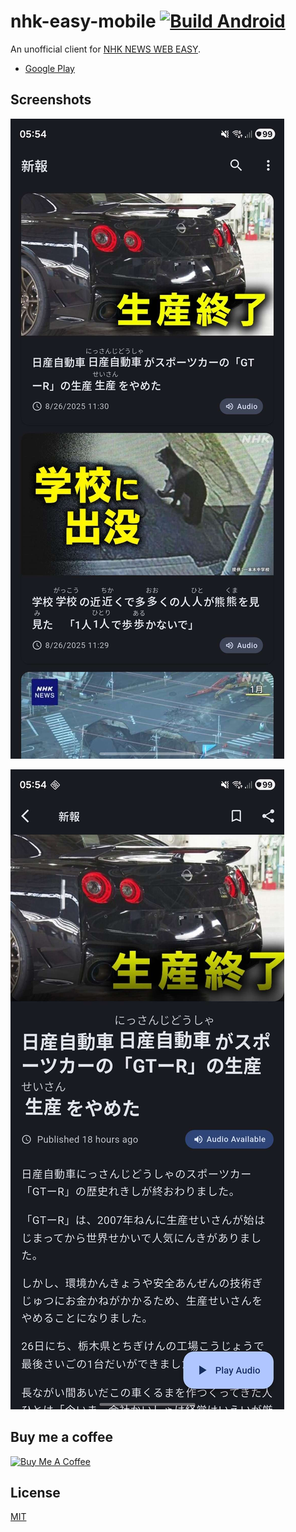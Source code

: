 # nhk-easy-mobile [![Build Android](https://github.com/nhk-news-web-easy/nhk-easy-mobile/actions/workflows/build-android.yml/badge.svg?branch=master)](https://github.com/nhk-news-web-easy/nhk-easy-mobile/actions/workflows/build-android.yml)
An unofficial client for [NHK NEWS WEB EASY](https://www3.nhk.or.jp/news/easy/).

* [Google Play](https://play.google.com/store/apps/details?id=nhk.nhk_easy)

## Screenshots
![home](./screenshots/home.png)

![news](./screenshots/news.png)

## Buy me a coffee
<a href="https://www.buymeacoffee.com/XiaodanMao" target="_blank"><img src="https://cdn.buymeacoffee.com/buttons/v2/default-yellow.png" alt="Buy Me A Coffee" style="height: 60px !important;width: 217px !important;" ></a>

## License
[MIT](LICENSE)
